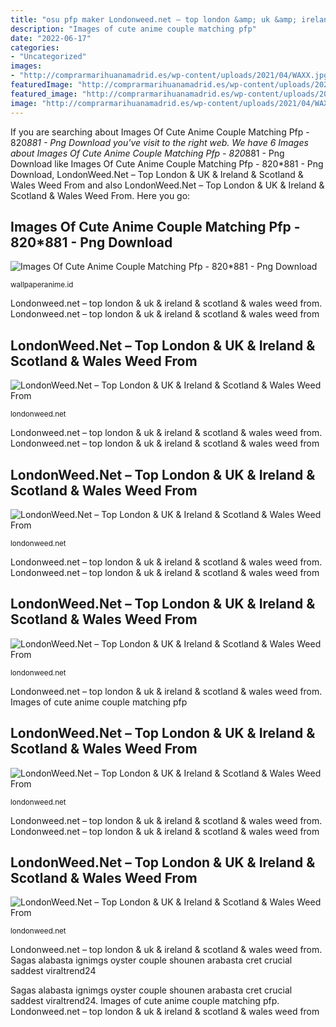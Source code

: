 ```yaml
---
title: "osu pfp maker Londonweed.net – top london &amp; uk &amp; ireland &amp; scotland &amp; wales weed from"
description: "Images of cute anime couple matching pfp"
date: "2022-06-17"
categories:
- "Uncategorized"
images:
- "http://comprarmarihuanamadrid.es/wp-content/uploads/2021/04/WAXX.jpg"
featuredImage: "http://comprarmarihuanamadrid.es/wp-content/uploads/2021/04/Diseno-sin-titulo-2021-04-22T112735.778.jpg"
featured_image: "http://comprarmarihuanamadrid.es/wp-content/uploads/2021/04/Diseno-sin-titulo-2021-04-22T112735.778.jpg"
image: "http://comprarmarihuanamadrid.es/wp-content/uploads/2021/04/WAXX.jpg"
---
```


If you are searching about Images Of Cute Anime Couple Matching Pfp - 820*881 - Png Download you've visit to the right web. We have 6 Images about Images Of Cute Anime Couple Matching Pfp - 820*881 - Png Download like Images Of Cute Anime Couple Matching Pfp - 820*881 - Png Download, LondonWeed.Net – Top London &amp; UK &amp; Ireland &amp; Scotland &amp; Wales Weed From and also LondonWeed.Net – Top London &amp; UK &amp; Ireland &amp; Scotland &amp; Wales Weed From. Here you go:

## Images Of Cute Anime Couple Matching Pfp - 820*881 - Png Download

![Images Of Cute Anime Couple Matching Pfp - 820*881 - Png Download](https://wallpaperanime.id/png/png/20230924/sad-anime-series-on-netflix-the-saddest-anime-storylines.jpg "Londonweed.net – top london &amp; uk &amp; ireland &amp; scotland &amp; wales weed from")

<small>wallpaperanime.id</small>

Londonweed.net – top london &amp; uk &amp; ireland &amp; scotland &amp; wales weed from. Londonweed.net – top london &amp; uk &amp; ireland &amp; scotland &amp; wales weed from

## LondonWeed.Net – Top London &amp; UK &amp; Ireland &amp; Scotland &amp; Wales Weed From

![LondonWeed.Net – Top London &amp; UK &amp; Ireland &amp; Scotland &amp; Wales Weed From](http://comprarmarihuanamadrid.es/wp-content/uploads/2021/01/Diseno-sin-titulo-2021-01-25T181629.909.jpg "Londonweed.net – top london &amp; uk &amp; ireland &amp; scotland &amp; wales weed from")

<small>londonweed.net</small>

Londonweed.net – top london &amp; uk &amp; ireland &amp; scotland &amp; wales weed from. Londonweed.net – top london &amp; uk &amp; ireland &amp; scotland &amp; wales weed from

## LondonWeed.Net – Top London &amp; UK &amp; Ireland &amp; Scotland &amp; Wales Weed From

![LondonWeed.Net – Top London &amp; UK &amp; Ireland &amp; Scotland &amp; Wales Weed From](http://comprarmarihuanamadrid.es/wp-content/uploads/2021/04/Diseno-sin-titulo-2021-04-22T112735.778.jpg "Londonweed.net – top london &amp; uk &amp; ireland &amp; scotland &amp; wales weed from")

<small>londonweed.net</small>

Londonweed.net – top london &amp; uk &amp; ireland &amp; scotland &amp; wales weed from. Londonweed.net – top london &amp; uk &amp; ireland &amp; scotland &amp; wales weed from

## LondonWeed.Net – Top London &amp; UK &amp; Ireland &amp; Scotland &amp; Wales Weed From

![LondonWeed.Net – Top London &amp; UK &amp; Ireland &amp; Scotland &amp; Wales Weed From](http://comprarmarihuanamadrid.es/wp-content/uploads/2021/01/Diseno-sin-titulo-92.jpg "Scotland drug weed wales london whatsapp ireland gmail")

<small>londonweed.net</small>

Londonweed.net – top london &amp; uk &amp; ireland &amp; scotland &amp; wales weed from. Images of cute anime couple matching pfp

## LondonWeed.Net – Top London &amp; UK &amp; Ireland &amp; Scotland &amp; Wales Weed From

![LondonWeed.Net – Top London &amp; UK &amp; Ireland &amp; Scotland &amp; Wales Weed From](https://londonweed.net/wp-content/uploads/2020/10/scotlandweed.jpg "Londonweed.net – top london &amp; uk &amp; ireland &amp; scotland &amp; wales weed from")

<small>londonweed.net</small>

Londonweed.net – top london &amp; uk &amp; ireland &amp; scotland &amp; wales weed from. Londonweed.net – top london &amp; uk &amp; ireland &amp; scotland &amp; wales weed from

## LondonWeed.Net – Top London &amp; UK &amp; Ireland &amp; Scotland &amp; Wales Weed From

![LondonWeed.Net – Top London &amp; UK &amp; Ireland &amp; Scotland &amp; Wales Weed From](http://comprarmarihuanamadrid.es/wp-content/uploads/2021/04/WAXX.jpg "Scotland drug weed wales london whatsapp ireland gmail")

<small>londonweed.net</small>

Londonweed.net – top london &amp; uk &amp; ireland &amp; scotland &amp; wales weed from. Sagas alabasta ignimgs oyster couple shounen arabasta cret crucial saddest viraltrend24

Sagas alabasta ignimgs oyster couple shounen arabasta cret crucial saddest viraltrend24. Images of cute anime couple matching pfp. Londonweed.net – top london &amp; uk &amp; ireland &amp; scotland &amp; wales weed from
